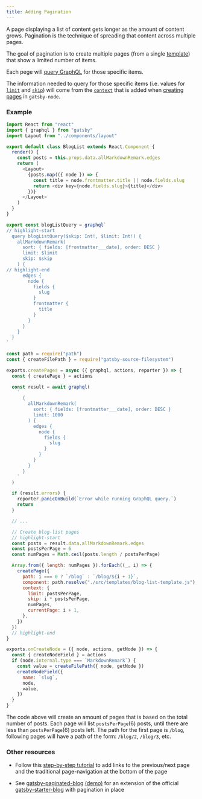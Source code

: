 ```yaml
---
title: Adding Pagination
---
```


A page displaying a list of content gets longer as the amount of content grows.
Pagination is the technique of spreading that content across multiple pages.

The goal of pagination is to create multiple pages (from a single [template](/docs/building-with-components/#page-template-components)) that show a limited number of items.

Each pege will [query GraphQL](/docs/querying-with-graphql/) for those specific items.

The information needed to query for those specific items (i.e. values for [`limit`](/docs/graphql-reference/#limit) and [`skip`](/docs/graphql-reference/#skip)) will come from the [`context`](/docs/graphql-reference/#query-variables) that is added when [creating pages](/docs/creating-and-modifying-pages/#creating-pages-in-gatsby-nodejs) in `gatsby-node`.

### Example

```js:title=src/templates/blog-list-template.js
import React from "react"
import { graphql } from "gatsby"
import Layout from "../components/layout"

export default class BlogList extends React.Component {
  render() {
    const posts = this.props.data.allMarkdownRemark.edges
    return (
      <Layout>
        {posts.map(({ node }) => {
          const title = node.frontmatter.title || node.fields.slug
          return <div key={node.fields.slug}>{title}</div>
        })}
      </Layout>
    )
  }
}

export const blogListQuery = graphql`
// highlight-start
  query blogListQuery($skip: Int!, $limit: Int!) {
    allMarkdownRemark(
      sort: { fields: [frontmatter___date], order: DESC }
      limit: $limit
      skip: $skip
    ) {
// highlight-end
      edges {
        node {
          fields {
            slug
          }
          frontmatter {
            title
          }
        }
      }
    }
  }
`
```

```js:title=gatsby-node.js
const path = require("path")
const { createFilePath } = require("gatsby-source-filesystem")

exports.createPages = async ({ graphql, actions, reporter }) => {
  const { createPage } = actions

  const result = await graphql(
    `
      {
        allMarkdownRemark(
          sort: { fields: [frontmatter___date], order: DESC }
          limit: 1000
        ) {
          edges {
            node {
              fields {
                slug
              }
            }
          }
        }
      }
    `
  )

  if (result.errors) {
    reporter.panicOnBuild(`Error while running GraphQL query.`)
    return
  }

  // ...

  // Create blog-list pages
  // highlight-start
  const posts = result.data.allMarkdownRemark.edges
  const postsPerPage = 6
  const numPages = Math.ceil(posts.length / postsPerPage)

  Array.from({ length: numPages }).forEach((_, i) => {
    createPage({
      path: i === 0 ? `/blog` : `/blog/${i + 1}`,
      component: path.resolve("./src/templates/blog-list-template.js"),
      context: {
        limit: postsPerPage,
        skip: i * postsPerPage,
        numPages,
        currentPage: i + 1,
      },
    })
  })
  // highlight-end
}

exports.onCreateNode = ({ node, actions, getNode }) => {
  const { createNodeField } = actions
  if (node.internal.type === `MarkdownRemark`) {
    const value = createFilePath({ node, getNode })
    createNodeField({
      name: `slug`,
      node,
      value,
    })
  }
}
```

The code above will create an amount of pages that is based on the total number of posts. Each page will list `postsPerPage`(6) posts, until there are less than `postsPerPage`(6) posts left.
The path for the first page is `/blog`, following pages will have a path of the form: `/blog/2`, `/blog/3`, etc.

### Other resources

- Follow this [step-by-step tutorial](https://nickymeuleman.netlify.com/blog/gatsby-pagination/) to add links to the previous/next page and the traditional page-navigation at the bottom of the page

- See [gatsby-paginated-blog](https://github.com/NickyMeuleman/gatsby-paginated-blog) [(demo)](https://nickymeuleman.github.io/gatsby-paginated-blog/) for an extension of the official [gatsby-starter-blog](https://github.com/gatsbyjs/gatsby-starter-blog) with pagination in place
